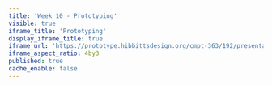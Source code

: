 ```yaml
---
title: 'Week 10 - Prototyping'
visible: true
iframe_title: 'Prototyping'
display_iframe_title: true
iframe_url: 'https://prototype.hibbittsdesign.org/cmpt-363/192/presentations/placeholder-slide'
iframe_aspect_ratio: 4by3
published: true
cache_enable: false
---
```

